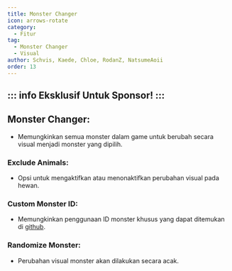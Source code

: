 ```yaml
---
title: Monster Changer
icon: arrows-rotate
category:
  - Fitur
tag:
  - Monster Changer
  - Visual
author: Schvis, Kaede, Chloe, RodanZ, NatsumeAoii
order: 13
---
```

::: info Eksklusif Untuk Sponsor!
:::
---
## Monster Changer:
- Memungkinkan semua monster dalam game untuk berubah secara visual menjadi monster yang dipilih.

### Exclude Animals:
- Opsi untuk mengaktifkan atau menonaktifkan perubahan visual pada hewan.

### Custom Monster ID:
- Memungkinkan penggunaan ID monster khusus yang dapat ditemukan di [github](https://github.com/jie65535/GrasscutterCommandGenerator/blob/main/Source/GrasscutterTools/Resources/en-us/Monsters.txt).

### Randomize Monster:
- Perubahan visual monster akan dilakukan secara acak.
